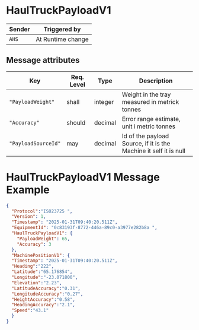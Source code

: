 # HaulTruckPayloadV1

|Sender| Triggered by | 
|---|---|
|`AHS` |  At Runtime change |

## Message attributes

| Key                  | Req. Level | Type          |  Description                                             |
|-------------------------|-----------|--------------|---------------------------------------------------------|
| `"PayloadWeight"`           | shall     | integer   |   Weight in the tray measured in metrick tonnes                   |
| `"Accuracy"`    | should    | decimal     |  Error range estimate, unit i metric tonnes        |
| `"PayloadSourceId"`     | may     | decimal      | Id of the payload Source, if it is the Machine it self it is null      |


# HaulTruckPayloadV1 Message Example
```json
{
  "Protocol":"ISO23725 ",
  "Version": 1,
  "Timestamp": "2025-01-31T09:40:20.511Z",
  "EquipmentId": "0c83193f-8772-446a-89c0-a3977e282b8a ",
  "HaulTruckPayloadV1": {
    "PayloadWeight": 65,
    "Accuracy": 3
  },
  "MachinePositionV1": {
  "Timestamp": "2025-01-31T09:40:20.511Z",
  "Heading":"222",
  "Latitude":"65.176854",
  "Longitude":"-23.071800",
  "Elevation":"2.23",
  "LatitudeAccuracy":"0.31",
  "LongitudeAccuracy":"0.27",
  "HeightAccuracy":"0.58",
  "HeadingAccuracy":"2.1",
  "Speed":"43.1"
  }
}
```
